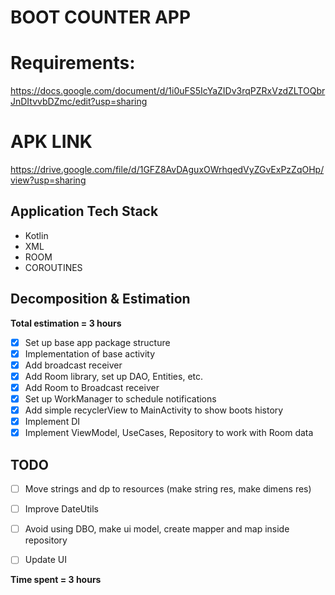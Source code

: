 # BOOT COUNTER APP

# Requirements:
https://docs.google.com/document/d/1i0uFS5IcYaZIDv3rqPZRxVzdZLTOQbrJnDItvvbDZmc/edit?usp=sharing

# APK LINK
https://drive.google.com/file/d/1GFZ8AvDAguxOWrhqedVyZGvExPzZqOHp/view?usp=sharing

## Application Tech Stack
- Kotlin
- XML
- ROOM
- COROUTINES

## Decomposition & Estimation

**Total estimation = 3 hours**
 - [x] Set up base app package structure
 - [x] Implementation of base activity
 - [x] Add broadcast receiver
 - [x] Add Room library, set up DAO, Entities, etc.
 - [x] Add Room to Broadcast receiver
 - [x] Set up WorkManager to schedule notifications
 - [x] Add simple recyclerView to MainActivity to show boots history
 - [x] Implement DI
 - [x] Implement ViewModel, UseCases, Repository to work with Room data
## TODO
 - [ ] Move strings and dp to resources (make string res, make dimens res)
 - [ ] Improve DateUtils
 - [ ] Avoid using DBO, make ui model, create mapper and map inside repository
 - [ ] Update UI



**Time spent = 3 hours**
